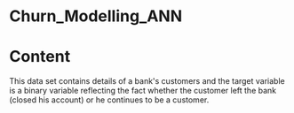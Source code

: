 # Churn_Modelling_ANN

# Content
This data set contains details of a bank's customers and the target variable is a binary variable reflecting the fact whether the customer left the bank (closed his account) or he continues to be a customer.
